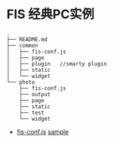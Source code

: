 FIS 经典PC实例
=============

    .
    ├── README.md
    ├── common
    │   ├── fis-conf.js
    │   ├── page
    │   ├── plugin   //smarty plugin
    │   ├── static
    │   └── widget
    └── photo
        ├── fis-conf.js
        ├── output
        ├── page
        ├── static
        ├── test
        └── widget

+ [fis-conf.js](https://github.com/fouber/fis)  [sample](https://github.com/xiangshouding/fis-config-pc.git)